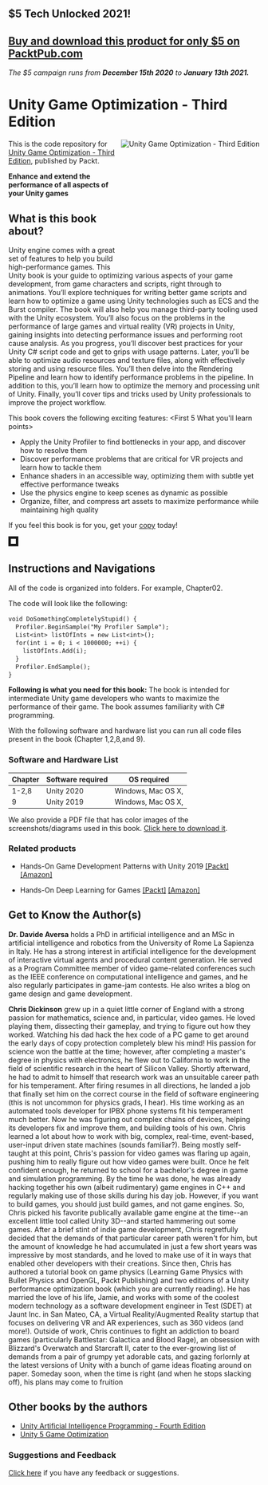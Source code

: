 ## $5 Tech Unlocked 2021!
[Buy and download this product for only $5 on PacktPub.com](https://www.packtpub.com/)
-----
*The $5 campaign         runs from __December 15th 2020__ to __January 13th 2021.__*

# 	Unity Game Optimization - Third Edition

<a href="https://www.packtpub.com/game-development/unity-game-optimization-third-edition?utm_source=github&utm_medium=repository&utm_campaign=9781838556518"><img src="https://www.packtpub.com/media/catalog/product/cache/e4d64343b1bc593f1c5348fe05efa4a6/9/7/9781838556518-original.jpeg" alt="Unity Game Optimization - Third Edition" height="256px" align="right"></a>

This is the code repository for [Unity Game Optimization - Third Edition](https://www.packtpub.com/game-development/unity-game-optimization-third-edition?utm_source=github&utm_medium=repository&utm_campaign=9781838556518), published by Packt.

**Enhance and extend the performance of all aspects of your Unity games**

## What is this book about?
Unity engine comes with a great set of features to help you build high-performance games. This Unity book is your guide to optimizing various aspects of your game development, from game characters and scripts, right through to animations.
You’ll explore techniques for writing better game scripts and learn how to optimize a game using Unity technologies such as ECS and the Burst compiler. The book will also help you manage third-party tooling used with the Unity ecosystem. You’ll also focus on the problems in the performance of large games and virtual reality (VR) projects in Unity, gaining insights into detecting performance issues and performing root cause analysis. As you progress, you’ll discover best practices for your Unity C# script code and get to grips with usage patterns. Later, you’ll be able to optimize audio resources and texture files, along with effectively storing and using resource files. You’ll then delve into the Rendering Pipeline and learn how to identify performance problems in the pipeline. In addition to this, you’ll learn how to optimize the memory and processing unit of Unity. Finally, you’ll cover tips and tricks used by Unity professionals to improve the project workflow.

This book covers the following exciting features: <First 5 What you'll learn points>
* Apply the Unity Profiler to find bottlenecks in your app, and discover how to resolve them
* Discover performance problems that are critical for VR projects and learn how to tackle them
* Enhance shaders in an accessible way, optimizing them with subtle yet effective performance tweaks
* Use the physics engine to keep scenes as dynamic as possible
* Organize, filter, and compress art assets to maximize performance while maintaining high quality

If you feel this book is for you, get your [copy](https://www.amazon.com/dp/1838556516) today!

<a href="https://www.packtpub.com/?utm_source=github&utm_medium=banner&utm_campaign=GitHubBanner"><img src="https://raw.githubusercontent.com/PacktPublishing/GitHub/master/GitHub.png" 
alt="https://www.packtpub.com/" border="5" /></a>


## Instructions and Navigations
All of the code is organized into folders. For example, Chapter02.

The code will look like the following:
```
void DoSomethingCompletelyStupid() { 
  Profiler.BeginSample("My Profiler Sample");  
  List<int> listOfInts = new List<int>();  
  for(int i = 0; i < 1000000; ++i) {    
    listOfInts.Add(i);  
  }
  Profiler.EndSample();
}
```

**Following is what you need for this book:**
The book is intended for intermediate Unity game developers who wants to maximize the performance of their game. The book assumes familiarity with C# programming.

With the following software and hardware list you can run all code files present in the book (Chapter 1,2,8,and 9).

### Software and Hardware List

| Chapter  | Software required              | OS required        |                
| -------- | -------------------------------| -------------------|
| 1-2,8    | Unity 2020                     | Windows, Mac OS X, |
| 9        | Unity 2019                     | Windows, Mac OS X, |



We also provide a PDF file that has color images of the screenshots/diagrams used in this book. [Click here to download it](https://static.packt-cdn.com/downloads/9781838556518_ColorImages.pdf).



### Related products <Other books you may enjoy>
* Hands-On Game Development Patterns with Unity 2019 [[Packt]](https://www.packtpub.com/in/game-development/hands-game-development-patterns-unity-2019?utm_source=github&utm_medium=repository&utm_campaign=9781789349337) [[Amazon]](https://www.amazon.com/dp/1789349338)

* Hands-On Deep Learning for Games [[Packt]](https://www.packtpub.com/in/game-development/hands-deep-learning-games?utm_source=github&utm_medium=repository&utm_campaign=9781788994071) [[Amazon]](https://www.amazon.com/dp/B07Q71J7B9)

## Get to Know the Author(s)

**Dr. Davide Aversa** holds a PhD in artificial intelligence and an MSc in artificial intelligence and robotics from the University of Rome La Sapienza in Italy. He has a strong interest in artificial intelligence for the development of interactive virtual agents and procedural content generation. He served as a Program Committee member of video game-related conferences such as the IEEE conference on computational intelligence and games, and he also regularly participates in game-jam contests. He also writes a blog on game design and game development.

**Chris Dickinson** grew up in a quiet little corner of England with a strong passion for mathematics, science and, in particular, video games. He loved playing them, dissecting their gameplay, and trying to figure out how they worked. Watching his dad hack the hex code of a PC game to get around the early days of copy protection completely blew his mind! His passion for science won the battle at the time; however, after completing a master's degree in physics with electronics, he flew out to California to work in the field of scientific research in the heart of Silicon Valley. Shortly afterward, he had to admit to himself that research work was an unsuitable career path for his temperament. After firing resumes in all directions, he landed a job that finally set him on the correct course in the field of software engineering (this is not uncommon for physics grads, I hear). His time working as an automated tools developer for IPBX phone systems fit his temperament much better. Now he was figuring out complex chains of devices, helping its developers fix and improve them, and building tools of his own. Chris learned a lot about how to work with big, complex, real-time, event-based, user-input driven state machines (sounds familiar?). Being mostly self-taught at this point, Chris's passion for video games was flaring up again, pushing him to really figure out how video games were built. Once he felt confident enough, he returned to school for a bachelor's degree in game and simulation programming. By the time he was done, he was already hacking together his own (albeit rudimentary) game engines in C++ and regularly making use of those skills during his day job. However, if you want to build games, you should just build games, and not game engines. So, Chris picked his favorite publically available game engine at the time--an excellent little tool called Unity 3D--and started hammering out some games.
After a brief stint of indie game development, Chris regretfully decided that the demands of that particular career path weren't for him, but the amount of knowledge he had accumulated in just a few short years was impressive by most standards, and he loved to make use of it in ways that enabled other developers with their creations. Since then, Chris has authored a tutorial book on game physics (Learning Game Physics with Bullet Physics and OpenGL, Packt Publishing) and two editions of a Unity performance optimization book (which you are currently reading). He has married the love of his life, Jamie, and works with some of the coolest modern technology as a software development engineer in Test (SDET) at Jaunt Inc. in San Mateo, CA, a Virtual Reality/Augmented Reality startup that focuses on delivering VR and AR experiences, such as 360 videos (and more!).
Outside of work, Chris continues to fight an addiction to board games (particularly Battlestar: Galactica and Blood Rage), an obsession with Blizzard's Overwatch and Starcraft II, cater to the ever-growing list of demands from a pair of grumpy yet adorable cats, and gazing forlornly at the latest versions of Unity with a bunch of game ideas floating around on paper. Someday soon, when the time is right (and when he stops slacking off), his plans may come to fruition


## Other books by the authors
* [Unity Artificial Intelligence Programming - Fourth Edition](https://www.packtpub.com/in/game-development/unity-artificial-intelligence-programming-fourth-edition?utm_source=github&utm_medium=repository&utm_campaign=9781789533910)
* [Unity 5 Game Optimization](https://www.packtpub.com/in/game-development/unity-5-game-optimization?utm_source=github&utm_medium=repository&utm_campaign=9781785884580)

### Suggestions and Feedback
[Click here](https://docs.google.com/forms/d/e/1FAIpQLSdy7dATC6QmEL81FIUuymZ0Wy9vH1jHkvpY57OiMeKGqib_Ow/viewform) if you have any feedback or suggestions.
